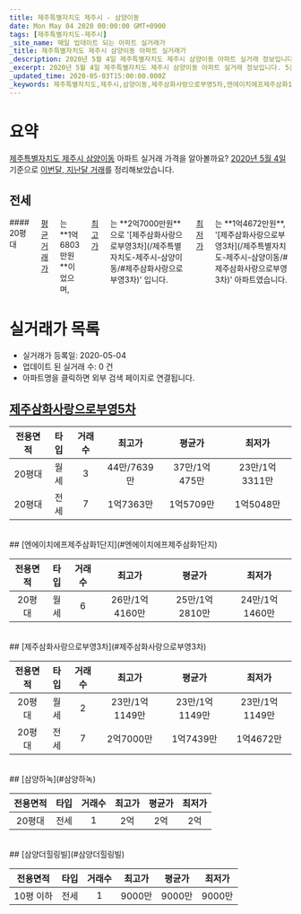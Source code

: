 ```yaml
---
title: 제주특별자치도 제주시 - 삼양이동
date: Mon May 04 2020 00:00:00 GMT+0900
tags: [제주특별자치도-제주시]
_site_name: 매일 업데이트 되는 아파트 실거래가
_title: 제주특별자치도 제주시 삼양이동 아파트 실거래가
_description: 2020년 5월 4일 제주특별자치도 제주시 삼양이동 아파트 실거래 정보입니다. 5건 아파트 정보가 있습니다.
_excerpt: 2020년 5월 4일 제주특별자치도 제주시 삼양이동 아파트 실거래 정보입니다. 5건 아파트 정보가 있습니다.
_updated_time: 2020-05-03T15:00:00.000Z
_keywords: 제주특별자치도,제주시,삼양이동,제주삼화사랑으로부영5차,엔에이치에프제주삼화1단지,제주삼화사랑으로부영3차,삼양하녹,삼양더힐링빌
---
```





# 요약
<ins>제주특별자치도 제주시 삼양이동</ins> 아파트 실거래 가격을 알아볼까요? <ins>2020년 5월 4일</ins> 기준으로 <ins>이번달, 지난달 거래</ins>를 정리해보았습니다.

## 전세
<div class="container">
<div class="twelve columns" markdown="1">
#### 20평대
<ins>평균 거래가</ins>는 **1억6803만원**이었으며, <ins>최고가</ins>는 **2억7000만원**으로 '[제주삼화사랑으로부영3차](/제주특별자치도-제주시-삼양이동/#제주삼화사랑으로부영3차)' 입니다. <ins>최저가</ins>는 **1억4672만원**, '[제주삼화사랑으로부영3차](/제주특별자치도-제주시-삼양이동/#제주삼화사랑으로부영3차)' 아파트였습니다.
</div>
</div>



# 실거래가 목록
- 실거래가 등록일: 2020-05-04
- 업데이트 된 실거래 수: 0 건
- 아파트명을 클릭하면 외부 검색 페이지로 연결됩니다.

## [제주삼화사랑으로부영5차](#제주삼화사랑으로부영5차)

|전용면적|타입|거래수|최고가|평균가|최저가|
|:---:|:---:|:---:|:---:|:---:|:---:|
|20평대|<span class="deal-type-3">월세</span>|3|44만/7639만|37만/1억475만|23만/1억3311만|
|20평대|<span class="deal-type-2">전세</span>|7|1억7363만|1억5709만|1억5048만|

<br/>
## [엔에이치에프제주삼화1단지](#엔에이치에프제주삼화1단지)

|전용면적|타입|거래수|최고가|평균가|최저가|
|:---:|:---:|:---:|:---:|:---:|:---:|
|20평대|<span class="deal-type-3">월세</span>|6|26만/1억4160만|25만/1억2810만|24만/1억1460만|

<br/>
## [제주삼화사랑으로부영3차](#제주삼화사랑으로부영3차)

|전용면적|타입|거래수|최고가|평균가|최저가|
|:---:|:---:|:---:|:---:|:---:|:---:|
|20평대|<span class="deal-type-3">월세</span>|2|23만/1억1149만|23만/1억1149만|23만/1억1149만|
|20평대|<span class="deal-type-2">전세</span>|7|2억7000만|1억7439만|1억4672만|

<br/>
## [삼양하녹](#삼양하녹)

|전용면적|타입|거래수|최고가|평균가|최저가|
|:---:|:---:|:---:|:---:|:---:|:---:|
|20평대|<span class="deal-type-2">전세</span>|1|2억|2억|2억|

<br/>
## [삼양더힐링빌](#삼양더힐링빌)

|전용면적|타입|거래수|최고가|평균가|최저가|
|:---:|:---:|:---:|:---:|:---:|:---:|
|10평 이하|<span class="deal-type-2">전세</span>|1|9000만|9000만|9000만|

<br/>




